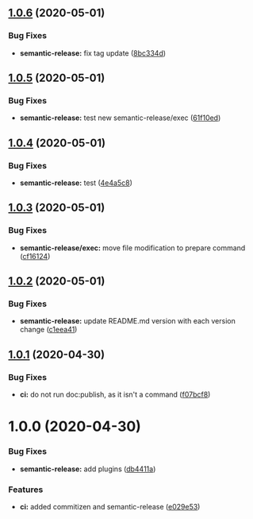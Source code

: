 ## [1.0.6](https://github.com/psavery/test/compare/v1.0.5...v1.0.6) (2020-05-01)


### Bug Fixes

* **semantic-release:** fix tag update ([8bc334d](https://github.com/psavery/test/commit/8bc334d18b62ee6a881b7b1cd94cd608acf4c222))

## [1.0.5](https://github.com/psavery/test/compare/v1.0.4...v1.0.5) (2020-05-01)


### Bug Fixes

* **semantic-release:** test new semantic-release/exec ([61f10ed](https://github.com/psavery/test/commit/61f10edd9d376b995b14fafd5aa57a2bd31c3334))

## [1.0.4](https://github.com/psavery/test/compare/v1.0.3...v1.0.4) (2020-05-01)


### Bug Fixes

* **semantic-release:** test ([4e4a5c8](https://github.com/psavery/test/commit/4e4a5c8aa1ed55c6fcd9f016125f1d81978c50df))

## [1.0.3](https://github.com/psavery/test/compare/v1.0.2...v1.0.3) (2020-05-01)


### Bug Fixes

* **semantic-release/exec:** move file modification to prepare command ([cf16124](https://github.com/psavery/test/commit/cf161241d15b92e0463cc75fa1b98b01d337bccb))

## [1.0.2](https://github.com/psavery/test/compare/v1.0.1...v1.0.2) (2020-05-01)


### Bug Fixes

* **semantic-release:** update README.md version with each version change ([c1eea41](https://github.com/psavery/test/commit/c1eea41db242f4e9060888ad12157096f3e10057))

## [1.0.1](https://github.com/psavery/test/compare/v1.0.0...v1.0.1) (2020-04-30)


### Bug Fixes

* **ci:** do not run doc:publish, as it isn't a command ([f07bcf8](https://github.com/psavery/test/commit/f07bcf8d593d125ae87798397be39ac6ddd771f7))

# 1.0.0 (2020-04-30)


### Bug Fixes

* **semantic-release:** add plugins ([db4411a](https://github.com/psavery/test/commit/db4411a34cc87272e33e040cef4ff52310fd9728))


### Features

* **ci:** added commitizen and semantic-release ([e029e53](https://github.com/psavery/test/commit/e029e530765ebcf58145ec01246e89e42a5bce11))
